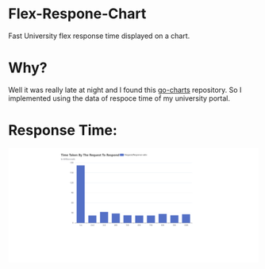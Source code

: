 # Flex-Respone-Chart
Fast University flex response time displayed on a chart.

# Why?
Well it was really late at night and I found this [go-charts](https://github.com/go-echarts/go-echarts) repository. So I implemented using the data of respoce time of my university portal.

# Response Time:
![Response Time](https://github.com/Rehmanareeb/Flex-Respone-Chart/blob/main/Request_Response.png?raw=true "Title")
